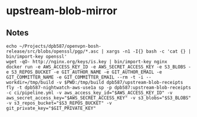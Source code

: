 # upstream-blob-mirror

## Notes

    echo ~/Projects/dpb587/openvpn-bosh-release/src/blobs/openssl/pgp/*.asc | xargs -n1 -I{} bash -c 'cat {} | bin/import-key openssl'
    wget -qO- http://nginx.org/keys/is.key | bin/import-key nginx
    docker run -e AWS_ACCESS_KEY_ID -e AWS_SECRET_ACCESS_KEY -e S3_BLOBS -e S3_REPOS_BUCKET -e GIT_AUTHOR_NAME -e GIT_AUTHOR_EMAIL -e GIT_COMMITTER_NAME -e GIT_COMMITTER_EMAIL --rm -t -i --workdir=/tmp/build -v $PWD:/tmp/build dpb587/upstream-blob-receipts
    fly -t dpb587-nightwatch-aws-use1a sp -p dpb587:upstream-blob-receipts -c ci/pipeline.yml -v aws_access_key_id="$AWS_ACCESS_KEY_ID" -v aws_secret_access_key="$AWS_SECRET_ACCESS_KEY" -v s3_blobs="$S3_BLOBS" -v s3_repos_bucket="$S3_REPOS_BUCKET" -v git_private_key="$GIT_PRIVATE_KEY"
